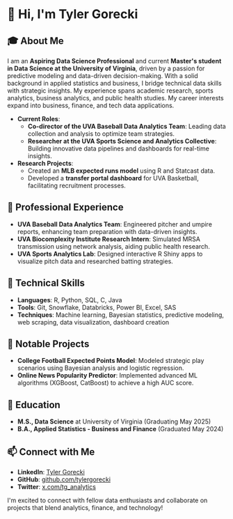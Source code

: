 # 👋 Hi, I'm Tyler Gorecki

## 🎓 About Me
I am an **Aspiring Data Science Professional** and current **Master's student in Data Science at the University of Virginia**, driven by a passion for predictive modeling and data-driven decision-making. With a solid background in applied statistics and business, I bridge technical data skills with strategic insights. My experience spans academic research, sports analytics, business analytics, and public health studies. My career interests expand into business, finance, and tech data applications.

- **Current Roles**:
  - **Co-director of the UVA Baseball Data Analytics Team**: Leading data collection and analysis to optimize team strategies.
  - **Researcher at the UVA Sports Science and Analytics Collective**: Building innovative data pipelines and dashboards for real-time insights.
- **Research Projects**:
  - Created an **MLB expected runs model** using R and Statcast data.
  - Developed a **transfer portal dashboard** for UVA Basketball, facilitating recruitment processes.

## 💼 Professional Experience
- **UVA Baseball Data Analytics Team**: Engineered pitcher and umpire reports, enhancing team preparation with data-driven insights.
- **UVA Biocomplexity Institute Research Intern**: Simulated MRSA transmission using network analysis, aiding public health research.
- **UVA Sports Analytics Lab**: Designed interactive R Shiny apps to visualize pitch data and researched batting strategies.

## 🔧 Technical Skills
- **Languages**: R, Python, SQL, C, Java
- **Tools**: Git, Snowflake, Databricks, Power BI, Excel, SAS
- **Techniques**: Machine learning, Bayesian statistics, predictive modeling, web scraping, data visualization, dashboard creation

## 🌟 Notable Projects
- **College Football Expected Points Model**: Modeled strategic play scenarios using Bayesian analysis and logistic regression.
- **Online News Popularity Predictor**: Implemented advanced ML algorithms (XGBoost, CatBoost) to achieve a high AUC score.

## 📘 Education
- **M.S., Data Science** at University of Virginia (Graduating May 2025)
- **B.A., Applied Statistics - Business and Finance** (Graduated May 2024)

## 📫 Connect with Me
- **LinkedIn**: [Tyler Gorecki](https://linkedin.com/in/tylergorecki)
- **GitHub**: [github.com/tylergorecki](https://github.com/tylergorecki)
- **Twitter**: [x.com/tg_analytics](https://x.com/tg_analytics)

I'm excited to connect with fellow data enthusiasts and collaborate on projects that blend analytics, finance, and technology!


<!--
**tylergorecki/tylergorecki** is a ✨ _special_ ✨ repository because its `README.md` (this file) appears on your GitHub profile.

Here are some ideas to get you started:

- 🔭 I’m currently working on ...
- 🌱 I’m currently learning ...
- 👯 I’m looking to collaborate on ...
- 🤔 I’m looking for help with ...
- 💬 Ask me about ...
- 📫 How to reach me: ...
- 😄 Pronouns: ...
- ⚡ Fun fact: ...
-->
